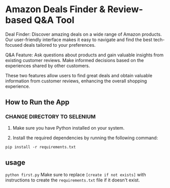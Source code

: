 # Amazon Deals Finder & Review-based Q&A Tool

Deal Finder: Discover amazing deals on a wide range of Amazon products. Our user-friendly interface makes it easy to navigate and find the best tech-focused deals tailored to your preferences.

Q&A Feature: Ask questions about products and gain valuable insights from existing customer reviews. Make informed decisions based on the experiences shared by other customers.

These two features allow users to find great deals and obtain valuable information from customer reviews, enhancing the overall shopping experience.

## How to Run the App
###  CHANGE DIRECTORY TO SELENIUM 
1. Make sure you have Python installed on your system.

2. Install the required dependencies by running the following command:

`pip install -r requirements.txt`
## usage
`python first.py`
Make sure to replace `[create if not exists]` with instructions to create the `requirements.txt` file if it doesn't exist.
